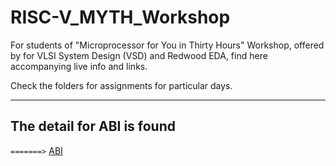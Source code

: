 RISC-V_MYTH_Workshop
====================

For students of "Microprocessor for You in Thirty Hours" Workshop, offered by for VLSI System Design (VSD) and Redwood EDA, find here accompanying live info and links.

Check the folders for assignments for particular days.

-----------------------------------------------
The detail for ABI is found 
---------------------------
 `=======>` [ABI](Day2/README.md)
